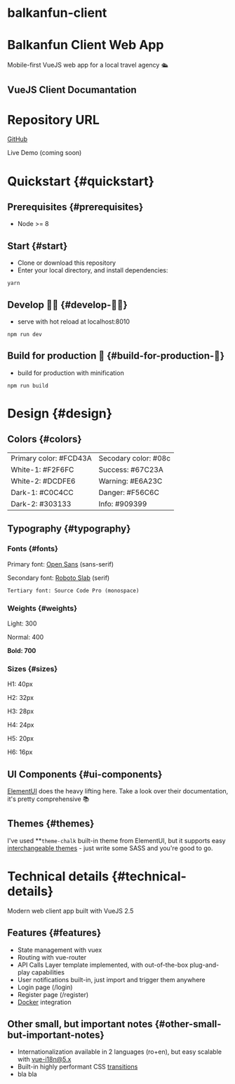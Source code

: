 # balkanfun-client

# Balkanfun Client Web App
Mobile-first VueJS web app for a local travel agency 🛳


## VueJS Client Documantation


# Repository URL

[GitHub](https://github.com/kyokidG/balkanfun-client)

Live Demo (coming soon)


# Quickstart {#quickstart}


## Prerequisites {#prerequisites}



*   Node >= 8


## Start  {#start}



*   Clone or download this repository
*   Enter your local directory, and install dependencies:


```
yarn
```



## Develop 👨‍💻 {#develop-👨‍💻}



*   serve with hot reload at localhost:8010


```
npm run dev
```



## Build for production 🚀 {#build-for-production-🚀}



*   build for production with minification


```
npm run build
```



# Design {#design}


## Colors {#colors}


<table>
  <tr>
   <td>Primary color: #FCD43A
   </td>
   <td>Secodary color: #08c
   </td>
  </tr>
  <tr>
   <td>White-1: #F2F6FC
   </td>
   <td>Success: #67C23A
   </td>
  </tr>
  <tr>
   <td>White-2: #DCDFE6
   </td>
   <td>Warning: #E6A23C
   </td>
  </tr>
  <tr>
   <td>Dark-1: #C0C4CC
   </td>
   <td>Danger: #F56C6C
   </td>
  </tr>
  <tr>
   <td>Dark-2: #303133
   </td>
   <td>Info: #909399
   </td>
  </tr>
</table>



## Typography {#typography}


### Fonts {#fonts}

Primary font: [Open Sans](https://fonts.google.com/specimen/Open+Sans) (sans-serif)

Secondary font: [Roboto Slab](https://fonts.google.com/specimen/Roboto+Slab) (serif)


```
Tertiary font: Source Code Pro (monospace)
```



### Weights {#weights}

Light: 300

Normal: 400

**Bold: 700**


### Sizes {#sizes}

H1: 40px

H2: 32px

H3: 28px

H4: 24px

H5: 20px

H6: 16px


## UI Components {#ui-components}

[ElementUI](https://element.eleme.io/#/en-US) does the heavy lifting here. Take a look over their documentation, it's pretty comprehensive 📚


## Themes {#themes}

I've used **<code>theme-chalk</code></strong> built-in theme from ElementUI, but it supports easy [interchangeable themes](https://element.eleme.io/#/en-US/component/custom-theme) - just write some SASS and you're good to go.


# Technical details  {#technical-details}

Modern web client app built with VueJS 2.5


## Features {#features}



*   State management with vuex
*   Routing with vue-router
*   API Calls Layer template implemented, with out-of-the-box plug-and-play capabilities
*   User notifications built-in, just import and trigger them anywhere
*   Login page (/login)
*   Register page (/register)
*   [Docker](https://www.docker.com/) integration


## Other small, but important notes {#other-small-but-important-notes}



*   Internationalization available in 2 languages (ro+en), but easy scalable with [vue-i18n@5.x](https://github.com/kazupon/vue-i18n)
*   Built-in highly performant CSS [transitions](https://element.eleme.io/#/en-US/component/transition)
*   bla bla
